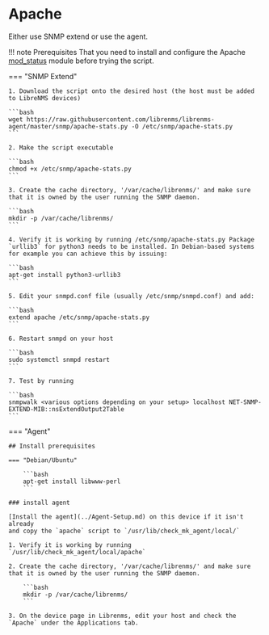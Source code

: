 # Apache

Either use SNMP extend or use the agent.

!!! note Prerequisites
    That you need to install and configure the Apache [mod_status](https://httpd.apache.org/docs/2.4/en/mod/mod_status.html)  module before trying the script.

=== "SNMP Extend"

    1. Download the script onto the desired host (the host must be added to LibreNMS devices)

    ```bash
    wget https://raw.githubusercontent.com/librenms/librenms-agent/master/snmp/apache-stats.py -O /etc/snmp/apache-stats.py
    ```

    2. Make the script executable

    ```bash
    chmod +x /etc/snmp/apache-stats.py
    ```

    3. Create the cache directory, '/var/cache/librenms/' and make sure
    that it is owned by the user running the SNMP daemon.

    ```bash
    mkdir -p /var/cache/librenms/
    ```

    4. Verify it is working by running /etc/snmp/apache-stats.py Package `urllib3` for python3 needs to be installed. In Debian-based systems for example you can achieve this by issuing:

    ```bash
    apt-get install python3-urllib3
    ```

    5. Edit your snmpd.conf file (usually /etc/snmp/snmpd.conf) and add:

    ```bash
    extend apache /etc/snmp/apache-stats.py
    ```

    6. Restart snmpd on your host

    ```bash
    sudo systemctl snmpd restart
    ```

    7. Test by running

    ```bash
    snmpwalk <various options depending on your setup> localhost NET-SNMP-EXTEND-MIB::nsExtendOutput2Table
    ```

=== "Agent"

    ## Install prerequisites

    === "Debian/Ubuntu"

        ```bash
        apt-get install libwww-perl
        ```

    ### install agent

    [Install the agent](../Agent-Setup.md) on this device if it isn't already
    and copy the `apache` script to `/usr/lib/check_mk_agent/local/`

    1. Verify it is working by running `/usr/lib/check_mk_agent/local/apache`

    2. Create the cache directory, '/var/cache/librenms/' and make sure
    that it is owned by the user running the SNMP daemon.

        ```bash
        mkdir -p /var/cache/librenms/
        ```

    3. On the device page in Librenms, edit your host and check the
    `Apache` under the Applications tab.
